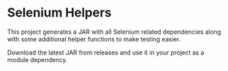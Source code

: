 # Selenium Helpers

This project generates a JAR with all Selenium related dependencies along with some additional helper functions to make testing easier.

Download the latest JAR from releases and use it in your project as a module dependency.